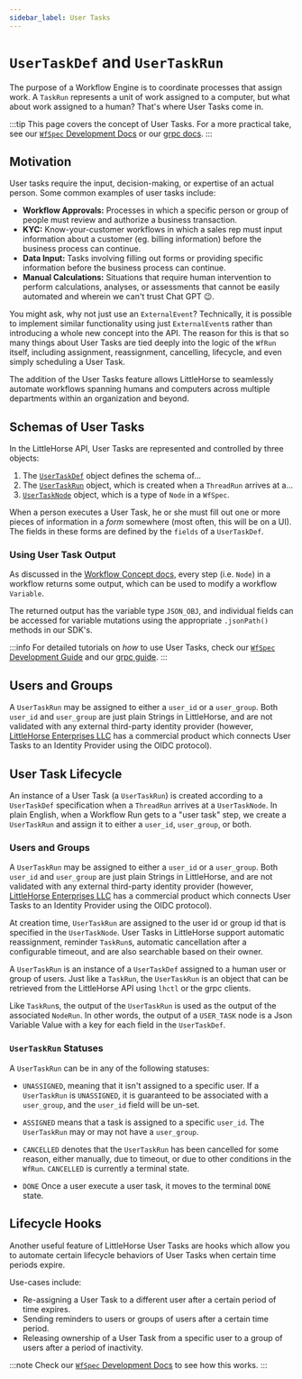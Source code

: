 ```yaml
---
sidebar_label: User Tasks
---
```

# `UserTaskDef` and `UserTaskRun`

The purpose of a Workflow Engine is to coordinate processes that assign work. A `TaskRun` represents a unit of work assigned to a computer, but what about work assigned to a human? That's where User Tasks come in.

:::tip
This page covers the concept of User Tasks. For a more practical take, see our [`WfSpec` Development Docs](../05-developer-guide/08-wfspec-development/08-user-tasks.md) or our [grpc docs](../05-developer-guide/09-grpc/20-user-tasks.md).
:::

## Motivation

User tasks require the input, decision-making, or expertise of an actual person. Some common examples of user tasks include:

* **Workflow Approvals:** Processes in which a specific person or group of people must review and authorize a business transaction.
* **KYC:** Know-your-customer workflows in which a sales rep must input information about a customer (eg. billing information) before the business process can continue.
* **Data Input:** Tasks involving filling out forms or providing specific information before the business process can continue.
* **Manual Calculations:** Situations that require human intervention to perform calculations, analyses, or assessments that cannot be easily automated and wherein we can't trust Chat GPT :wink:.

You might ask, why not just use an `ExternalEvent`? Technically, it is possible to implement similar functionality using just `ExternalEvent`s rather than introducing a whole new concept into the API. The reason for this is that so many things about User Tasks are tied deeply into the logic of the `WfRun` itself, including assignment, reassignment, cancelling, lifecycle, and even simply scheduling a User Task.

The addition of the User Tasks feature allows LittleHorse to seamlessly automate workflows spanning humans and computers across multiple departments within an organization and beyond.

## Schemas of User Tasks

In the LittleHorse API, User Tasks are represented and controlled by three objects:

1. The [`UserTaskDef`](../08-api.md#usertaskdef) object defines the schema of...
2. The [`UserTaskRun`](../08-api.md#usertaskrun) object, which is created when a `ThreadRun` arrives at a...
3. [`UserTaskNode`](../08-api.md#usertasknode) object, which is a type of `Node` in a `WfSpec`.

When a person executes a User Task, he or she must fill out one or more pieces of information in a _form_ somewhere (most often, this will be on a UI). The fields in these forms are defined by the `fields` of a `UserTaskDef`.

### Using User Task Output

As discussed in the [Workflow Concept docs](./01-workflows.md), every step (i.e. `Node`) in a workflow returns some output, which can be used to modify a workflow `Variable`.

The returned output has the variable type `JSON_OBJ`, and individual fields can be accessed for variable mutations using the appropriate `.jsonPath()` methods in our SDK's.

:::info
For detailed tutorials on _how_ to use User Tasks, check our [`WfSpec` Development Guide](../05-developer-guide/08-wfspec-development/08-user-tasks.md) and our [grpc guide](../05-developer-guide/09-grpc/20-user-tasks.md).
:::

## Users and Groups

A `UserTaskRun` may be assigned to either a `user_id` or a `user_group`. Both `user_id` and `user_group` are just plain Strings in LittleHorse, and are not validated with any external third-party identity provider (however, [LittleHorse Enterprises LLC](https://littlehorse.io) has a commercial product which connects User Tasks to an Identity Provider using the OIDC protocol).



## User Task Lifecycle

An instance of a User Task (a `UserTaskRun`) is created according to a `UserTaskDef` specification when a `ThreadRun` arrives at a `UserTaskNode`. In plain English, when a Workflow Run gets to a "user task" step, we create a `UserTaskRun` and assign it to either a `user_id`, `user_group`, or both.

### Users and Groups

A `UserTaskRun` may be assigned to either a `user_id` or a `user_group`. Both `user_id` and `user_group` are just plain Strings in LittleHorse, and are not validated with any external third-party identity provider (however, [LittleHorse Enterprises LLC](https://littlehorse.io) has a commercial product which connects User Tasks to an Identity Provider using the OIDC protocol).

At creation time, `UserTaskRun` are assigned to the user id or group id that is specified in the `UserTaskNode`. User Tasks in LittleHorse support automatic reassignment, reminder `TaskRun`s, automatic cancellation after a configurable timeout, and are also searchable based on their owner.

A `UserTaskRun` is an instance of a `UserTaskDef` assigned to a human user or group of users. Just like a `TaskRun`, the `UserTaskRun` is an object that can be retrieved from the LittleHorse API using `lhctl` or the grpc clients.

Like `TaskRun`s, the output of the `UserTaskRun` is used as the output of the associated `NodeRun`. In other words, the output of a `USER_TASK` node is a Json Variable Value with a key for each field in the `UserTaskDef`.

### `UserTaskRun` Statuses

A `UserTaskRun` can be in any of the following statuses:

* `UNASSIGNED`, meaning that it isn't assigned to a specific user. If a `UserTaskRun` is `UNASSIGNED`, it is guaranteed to be associated with a `user_group`, and the `user_id` field will be un-set.

* `ASSIGNED` means that a task is assigned to a specific `user_id`. The `UserTaskRun` may or may not have a `user_group`.

* `CANCELLED` denotes that the `UserTaskRun` has been cancelled for some reason, either manually, due to timeout, or due to other conditions in the `WfRun`. `CANCELLED` is currently a terminal state.

* `DONE` Once a user execute a user task, it moves to the terminal `DONE` state.

## Lifecycle Hooks

Another useful feature of LittleHorse User Tasks are hooks which allow you to automate certain lifecycle behaviors of User Tasks when certain time periods expire.

Use-cases include:
* Re-assigning a User Task to a different user after a certain period of time expires.
* Sending reminders to users or groups of users after a certain time period.
* Releasing ownership of a User Task from a specific user to a group of users after a period of inactivity.

:::note
Check our [`WfSpec` Development Docs](../05-developer-guide/08-wfspec-development/08-user-tasks.md#automatic-reassignment) to see how this works.
:::

